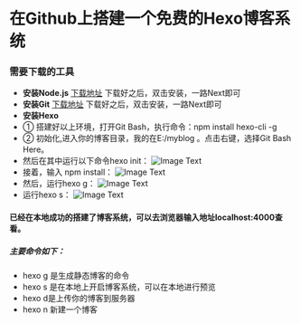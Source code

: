 # 在Github上搭建一个免费的Hexo博客系统
### 需要下载的工具
* **安装Node.js**
[下载地址](https://nodejs.org/en/)
下载好之后，双击安装，一路Next即可
* **安装Git**
[下载地址](https://git-for-windows.github.io/)
下载好之后，双击安装，一路Next即可
* **安装Hexo**
* ① 搭建好以上环境，打开Git Bash，执行命令：npm install hexo-cli -g
* ② 初始化,进入你的博客目录，我的在E:/myblog 。点击右键，选择Git Bash Here。
* 然后在其中运行以下命令hexo init：
![Image Text](https://raw.github.com/wangyufei1006/Java-Design-patterns/master/Image/7.png)
* 接着，输入  npm install：
![Image Text](https://raw.github.com/wangyufei1006/Java-Design-patterns/master/Image/8.png)
* 然后，运行hexo g：
![Image Text](https://raw.github.com/wangyufei1006/Java-Design-patterns/master/Image/9.png)
* 运行hexo s：
![Image Text](https://raw.github.com/wangyufei1006/Java-Design-patterns/master/Image/10.png)
#### 已经在本地成功的搭建了博客系统，可以去浏览器输入地址localhost:4000查看。
##### 主要命令如下：
* hexo g 是生成静态博客的命令
* hexo s 是在本地上开启博客系统，可以在本地进行预览
* hexo d是上传你的博客到服务器
* hexo n 新建一个博客
